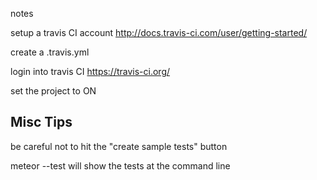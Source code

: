 notes

setup a travis CI account
http://docs.travis-ci.com/user/getting-started/

create a .travis.yml

login into travis CI
https://travis-ci.org/

set the project to ON




## Misc Tips

be careful not to hit the "create sample tests" button

meteor --test will show the tests at the command line
